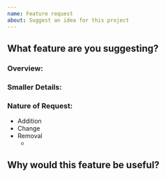 ```yaml
---
name: Feature request
about: Suggest an idea for this project
---
```


<!-- ⚠️⚠️ DO NOT DELETE THIS! feature_request_template ⚠️⚠️ -->
<!-- Please read our Rules of Conduct: CODE_OF_CONDUCT -->
<!-- Please search existing issues to avoid creating duplicates. -->

## What feature are you suggesting?

### Overview:

<!-- Describe the feature you'd like. -->

### Smaller Details:

<!-- These may include specific methods of implementation etc. -->

### Nature of Request:

<!-- Remove all that do not apply to your request.  -->
- Addition
- Change
- Removal
  - <!--  Removal of certain features or implementation due to a specific issue/bug or because of low quality code, etc.  -->

## Why would this feature be useful?
